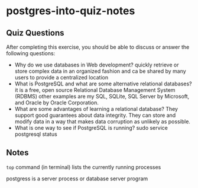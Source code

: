 # postgres-into-quiz-notes

## Quiz Questions

After completing this exercise, you should be able to discuss or answer the following questions:

- Why do we use databases in Web development?
  quickly retrieve or store complex data in an organized fashion and ca be shared by many users to provide a centralized location
- What is PostgreSQL and what are some alternative relational databases?
  it is a free, open source Relational Database Management System (RDBMS) other examples are my SQL, SQLite, SQL Server by Microsoft, and Oracle by Oracle Corporation.
- What are some advantages of learning a relational database?
  They support good guarantees about data integrity. They can store and modify data in a way that makes data corruption as unlikely as possible.
- What is one way to see if PostgreSQL is running?
  sudo service postgresql status

## Notes

`top` command (in terminal) lists the currently running processes

postgress is a server process or database server program
